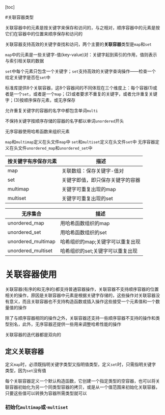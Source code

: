 [toc]

#关联容器类型

关联容器中的元素是按关键字来保存和访问的，与之相对，顺序容器中的元素是按它们在容器中的位置来顺序保存和访问的

关联容器支持高效的关键字查找和访问，两个主要的**关联容器**类型是`map`和`set`

`map`中的元素是一些关键字-值(key-value)对：关键字起到索引的作用，值则表示与索引相关联的数据

`set`中每个元素只包含一个关键字；`set`支持高效的关键字查询操作——检查一个给定关键字是否在`set`中

标准库提供8个关联容器，这8个容器间的不同体现在三个维度上：每个容器(1)或者是一个`set`，或者是一个`map`；(2)或者要求不重复的关键字，或者允许重复关键字；(3)按顺序保存元素，或无序保存

允许重复关键字的容器的名字中都包含单词`multi`

不保持关键字按顺序存储的容器的名字都以单词`unordered`开头

无序容器使用哈希函数来组织元素

`map`和`multimap`定义在头文件`map`中
`set`和`multiset`定义在头文件`set`中
无序容器定义在头文件`unordered_map`和`unordered_set`中

|按关键字有序保存元素|描述|
|-|-|
|map|关联数组：保存关键字-值对|
|set|关键字即值，即只保存关键字的容器|
|multimap|关键字可重复出现的map|
|multiset|关键字可重复出现的set|

|无序集合|描述|
|-|-|
|unordered_map|用哈希函数组织的map|
|unordered_set|用哈希函数组织的set|
|unordered_multimap|哈希组织的map;关键字可以重复出现|
|unordered_multiset|哈希组织的set;关键字可以重复出现|

# 关联容器使用
关联容器(有序的和无序的)都支持普通容器操作，关联容器不支持顺序容器的位置相关的操作，原因是关联容器中元素是根据关键字存储的，这些操作对关联容器没有意义，而且关联容器也不支持构造函数或插入操作这些接受一个元素值和一个数量值的操作

除了与顺序容器相同的操作之外，关联容器还支持一些顺序容器不支持的操作和类型别名，此外，无序容器还提供一些用来调整哈希性能的操作

关联容器的迭代器都是双向的

## 定义关联容器
定义`map`时，必须既指明关键字类型又指明值类型，定义`set`时，只需指明关键字类型，因为`set`没有值

每个关联容器定义一个默认构造函数，它创建一个指定类型的空容器，也可以将关联容器初始化为另一个同类型容器的拷贝，或是从一个值范围来初始化关联容器，只要这些值可以转换为容器所需类型就可以

### 初始化`multimap`或·`multiset`

